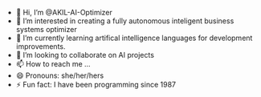 - 👋 Hi, I’m @AKIL-AI-Optimizer
- 👀 I’m interested in creating a fully autonomous inteligent business systems optimizer
- 🌱 I’m currently learning artifical intelligence languages for development improvements.
- 💞️ I’m looking to collaborate on AI projects
- 📫 How to reach me ...
- 😄 Pronouns: she/her/hers
- ⚡ Fun fact: I have been programming since 1987

<!---
AKIL-AI-Optimizer/AKIL-AI-Optimizer is a ✨ special ✨ repository because its `README.md` (this file) appears on your GitHub profile.
You can click the Preview link to take a look at your changes.
--->
